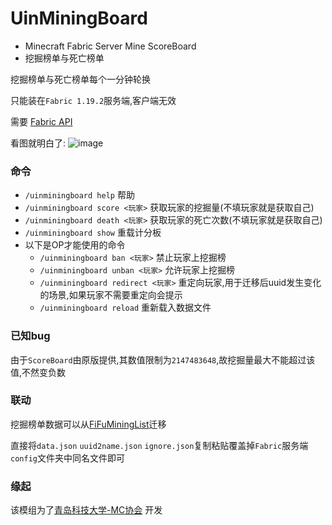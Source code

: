 # UinMiningBoard
- Minecraft Fabric Server Mine ScoreBoard
- 挖掘榜单与死亡榜单

挖掘榜单与死亡榜单每个一分钟轮换

只能装在`Fabric 1.19.2`服务端,客户端无效

需要 [Fabric API](https://www.mcmod.cn/class/3124.html)

看图就明白了:
![image](https://user-images.githubusercontent.com/68675068/226177277-ec0f71b0-e637-4105-9129-688a659f4015.png)

### 命令
- `/uinminingboard help` 帮助
- `/uinminingboard score <玩家>` 获取玩家的挖掘量(不填玩家就是获取自己)
- `/uinminingboard death <玩家>` 获取玩家的死亡次数(不填玩家就是获取自己)
- `/uinminingboard show` 重载计分板
- 以下是OP才能使用的命令
  - `/uinminingboard ban <玩家>` 禁止玩家上挖掘榜
  - `/uinminingboard unban <玩家>` 允许玩家上挖掘榜
  - `/uinminingboard redirect <玩家>` 重定向玩家,用于迁移后uuid发生变化的场景,如果玩家不需要重定向会提示
  - `/uinminingboard reload` 重新载入数据文件

### 已知bug
由于`ScoreBoard`由原版提供,其数值限制为`2147483648`,故挖掘量最大不能超过该值,不然变负数

### 联动
挖掘榜单数据可以从[FiFuMiningList](https://github.com/Core2002/MiningList)迁移

直接将`data.json` `uuid2name.json` `ignore.json`复制粘贴覆盖掉`Fabric`服务端`config`文件夹中同名文件即可

### 缘起
该模组为了[青岛科技大学-MC协会](https://skin.qustmc.cn/) 开发
